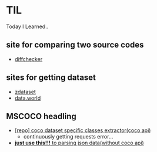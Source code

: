 # TIL
Today I Learned..
<br>

## site for comparing two source codes
- [diffchecker](https://www.diffchecker.com/diff)  

## sites for getting dataset  
- [zdataset](https://zdataset.com/)  
- [data.world](https://data.world/datasets)  

## MSCOCO headling
- [[repo] coco dataset specific classes extractor(coco api)](https://github.com/iamdami/TIL/tree/main/22-06-16#coco-dataset-specific-classes-extractor)  
  - continuously getting requests error...
- [**just use this!!!** to parsing json data(without coco api)](https://github.com/iamdami/TIL/blob/main/22-06-22/coco_specific_dataset_json_parsing.py)  
